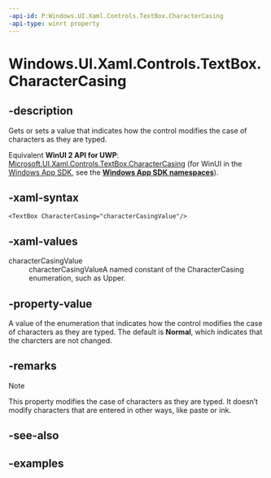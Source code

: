 ```yaml
---
-api-id: P:Windows.UI.Xaml.Controls.TextBox.CharacterCasing
-api-type: winrt property
---
```


<!-- Property syntax.
public CharacterCasing CharacterCasing { get;  set; }
-->

# Windows.UI.Xaml.Controls.TextBox.CharacterCasing

## -description

Gets or sets a value that indicates how the control modifies the case of characters as they are typed.

Equivalent **WinUI 2 API for UWP**: [Microsoft.UI.Xaml.Controls.TextBox.CharacterCasing](/windows/winui/api/microsoft.ui.xaml.controls.textbox.charactercasing) (for WinUI in the [Windows App SDK](/windows/apps/windows-app-sdk/), see the **[Windows App SDK namespaces](/windows/windows-app-sdk/api/winrt/)**).

## -xaml-syntax

```xaml
<TextBox CharacterCasing="characterCasingValue"/>
```

## -xaml-values

<dl><dt>characterCasingValue</dt><dd>characterCasingValueA named constant of the CharacterCasing enumeration, such as Upper.</dd>
</dl>

## -property-value

A value of the enumeration that indicates how the control modifies the case of characters as they are typed. The default is **Normal**, which indicates that the charcters are not changed.

## -remarks

> [!NOTE]
> This property modifies the case of characters as they are typed. It doesn’t modify characters that are entered in other ways, like paste or ink.

## -see-also

## -examples

